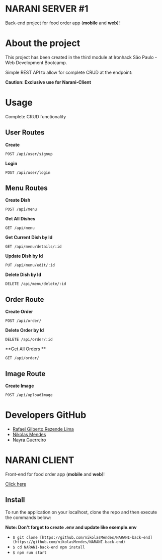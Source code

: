 # NARANI SERVER #1

Back-end project for food order app (**mobile** and **web**)!

# About the project

This project has been created in the third module at Ironhack São Paulo - Web Development Bootcamp.

Simple REST API to allow for complete CRUD at the endpoint:

**Caution: Exclusive use for Narani-Client**

# Usage

Complete CRUD functionality

## User Routes

**Create**

```
POST /api/user/signup

```

**Login**

```
POST /api/user/login

```

## Menu Routes

**Create Dish**

```
POST /api/menu

```

**Get All Dishes**

```
GET /api/menu

```

**Get Current Dish by Id**

```
GET /api/menu/details/:id

```

**Update Dish by Id**

```
PUT /api/menu/edit/:id

```

**Delete Dish by Id**

```
DELETE /api/menu/delete/:id

```

## Order Route

**Create Order**

```
POST /api/order/
```

**Delete Order by Id**

```
DELETE /api/order/:id

```

**Get All Orders **

```
GET /api/order/

```

## Image Route

**Create Image**

```
POST /api/uploadImage

```

# Developers GitHub

- [Rafael Gilberto Rezende Lima](https://github.com/RafaelGilberto)
- [Nikolas Mendes](https://github.com/nikolasMendes)
- [Nayra Guerreiro](https://github.com/NayraGuerreiro)

# NARANI CLIENT

Front-end for food order app (**mobile** and **web**)!

[Click here](https://github.com/nikolasMendes/NARANI-front-end)

## Install

To run the application on your localhost, clone the repo and then execute the commands below:

**Note: Don't forget to create .env and update like exemple.env**

- `$ git clone [https://github.com/nikolasMendes/NARANI-back-end](https://github.com/nikolasMendes/NARANI-back-end)`
- `$ cd NARANI-back-end npm install`
- `$ npm run start`
